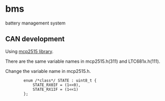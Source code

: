 # bms
battery management system

## CAN development
Using [mcp2515 library](https://github.com/autowp/arduino-mcp2515).

There are the same variable names in mcp2515.h(311) and LTC681x.h(111). 

Change the variable name in mcp2515.h.
``` C++=311
        enum /*class*/ STATE : uint8_t {
            STATE_RX0IF = (1<<0),
            STATE_RX1IF = (1<<1)
        };
```
